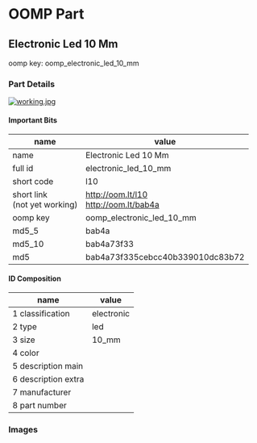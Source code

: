 # OOMP Part  
## Electronic Led 10 Mm  
  
oomp key: oomp_electronic_led_10_mm  
  
### Part Details  
  
[![working.jpg](working_600.jpg)](working.jpg)  
  
#### Important Bits  
| name | value | 
| --- | --- | 
| name | Electronic Led 10 Mm | 
| full id | electronic_led_10_mm | 
| short code | l10 | 
| short link<br>(not yet working) | http://oom.lt/l10<br>http://oom.lt/bab4a | 
| oomp key | oomp_electronic_led_10_mm | 
| md5_5 | bab4a | 
| md5_10 | bab4a73f33 | 
| md5 | bab4a73f335cebcc40b339010dc83b72 | 
#### ID Composition  
| name | value | 
| --- | --- | 
| 1 classification | electronic | 
| 2 type | led | 
| 3 size | 10_mm | 
| 4 color |  | 
| 5 description main |  | 
| 6 description extra |  | 
| 7 manufacturer |  | 
| 8 part number |  | 
### Images  
